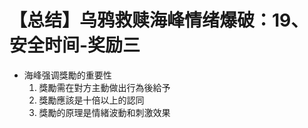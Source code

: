 # 【总结】乌鸦救赎海峰情绪爆破：19、安全时间-奖励三

-   海峰强调獎勵的重要性
    1.  獎勵需在對方主動做出行為後給予
    2.  獎勵應該是十倍以上的認同
    3.  獎勵的原理是情緒波動和刺激效果